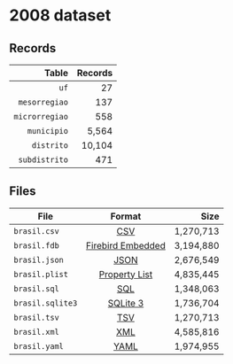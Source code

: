 # 2008 dataset

## Records

|          Table | Records |
| --------------:| -------:|
|           `uf` |      27 |
|  `mesorregiao` |     137 |
| `microrregiao` |     558 |
|    `municipio` |   5,564 |
|     `distrito` |  10,104 |
|  `subdistrito` |     471 |

## Files

| File             | Format                                                                                 |      Size |
| ---------------- |:--------------------------------------------------------------------------------------:| ---------:|
| `brasil.csv`     | [CSV](https://en.wikipedia.org/wiki/Comma-separated_values)                            | 1,270,713 |
| `brasil.fdb`     | [Firebird Embedded](https://en.wikipedia.org/wiki/Embedded_database#Firebird_Embedded) | 3,194,880 |
| `brasil.json`    | [JSON](https://en.wikipedia.org/wiki/JSON)                                             | 2,676,549 |
| `brasil.plist`   | [Property List](https://en.wikipedia.org/wiki/Property_list)                           | 4,835,445 |
| `brasil.sql`     | [SQL](https://en.wikipedia.org/wiki/SQL)                                               | 1,348,063 |
| `brasil.sqlite3` | [SQLite 3](https://en.wikipedia.org/wiki/SQLite)                                       | 1,736,704 |
| `brasil.tsv`     | [TSV](https://en.wikipedia.org/wiki/Tab-separated_values)                              | 1,270,713 |
| `brasil.xml`     | [XML](https://en.wikipedia.org/wiki/XML)                                               | 4,585,816 |
| `brasil.yaml`    | [YAML](https://en.wikipedia.org/wiki/YAML)                                             | 1,974,955 |
